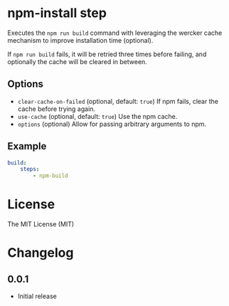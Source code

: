 # npm-install step

Executes the `npm run build` command with leveraging the wercker cache mechanism
to improve installation time (optional).

If `npm run build` fails, it will be retried three times before failing, and
optionally the cache will be cleared in between.

## Options

- `clear-cache-on-failed` (optional, default: `true`) If npm fails, clear the
  cache before trying again.
- `use-cache` (optional, default: `true`) Use the npm cache.
- `options` (optional) Allow for passing arbitrary arguments to npm.

## Example

```yaml
build:
    steps:
        - npm-build
```

# License

The MIT License (MIT)

# Changelog

## 0.0.1

- Initial release
